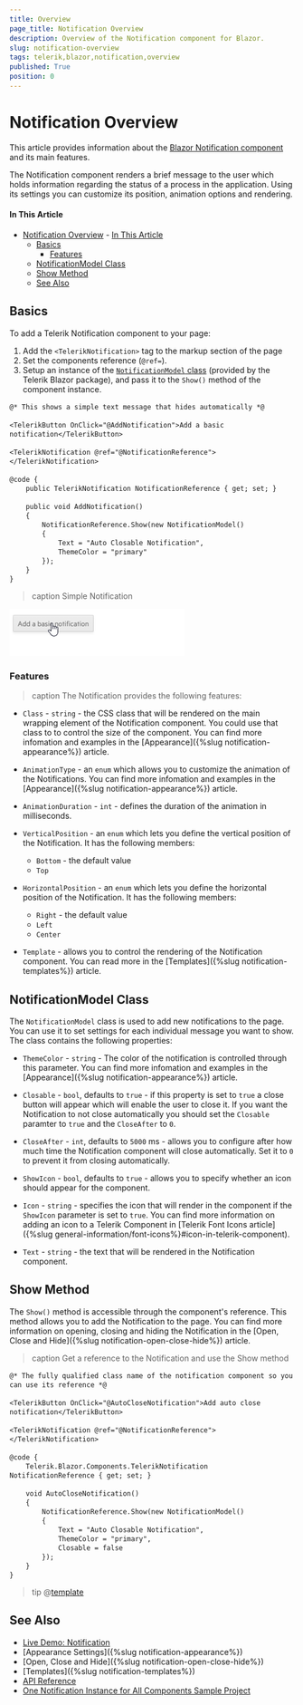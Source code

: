 ```yaml
---
title: Overview
page_title: Notification Overview
description: Overview of the Notification component for Blazor.
slug: notification-overview
tags: telerik,blazor,notification,overview
published: True
position: 0
---
```


# Notification Overview

This article provides information about the <a href = "https://www.telerik.com/blazor-ui/notification" target="_blank">Blazor Notification component</a> and its main features.

The Notification component renders a brief message to the user which holds information regarding the status of a process in the application. Using its settings you can customize its position, animation options and rendering. 

#### In This Article

- [Notification Overview](#notification-overview)
      - [In This Article](#in-this-article)
  - [Basics](#basics)
    - [Features](#features)
  - [NotificationModel Class](#notificationmodel-class)
  - [Show Method](#show-method)
  - [See Also](#see-also)

## Basics

To add a Telerik Notification component to your page:

1. Add the `<TelerikNotification>` tag to the markup section of the page
1. Set the components reference (`@ref=`).
1. Setup an instance of the [`NotificationModel` class](#notificationmodel-class) (provided by the Telerik Blazor package), and pass it to the `Show()` method of the component instance.

````CSHTML
@* This shows a simple text message that hides automatically *@

<TelerikButton OnClick="@AddNotification">Add a basic notification</TelerikButton>

<TelerikNotification @ref="@NotificationReference"></TelerikNotification>

@code {
    public TelerikNotification NotificationReference { get; set; }

    public void AddNotification()
    {
        NotificationReference.Show(new NotificationModel()
        {
            Text = "Auto Closable Notification",
            ThemeColor = "primary"
        });
    }
} 
````

>caption Simple Notification

![notification overview](images/notification-overview.gif)

### Features

>caption The Notification provides the following features:

* `Class` - `string` - the CSS class that will be rendered on the main wrapping element of the Notification component. You could use that class to to control the size of the component. You can find more infomation and examples in the [Appearance]({%slug notification-appearance%}) article.

* `AnimationType` - an `enum` which allows you to customize the animation of the Notifications. You can find more infomation and examples in the [Appearance]({%slug notification-appearance%}) article.

* `AnimationDuration` - `int` - defines the duration of the animation in milliseconds.

* `VerticalPosition` - an `enum` which lets you define the vertical position of the Notification. It has the following members:
    * `Bottom` - the default value
    * `Top`

* `HorizontalPosition` - an `enum` which lets you define the horizontal position of the Notification. It has the following members:
    * `Right` - the default value
    * `Left`
    * `Center`

* `Template` - allows you to control the rendering of the Notification component. You can read more in the [Templates]({%slug notification-templates%}) article.


## NotificationModel Class

The `NotificationModel` class is used to add new notifications to the page. You can use it to set settings for each individual message you want to show. The class contains the following properties:

* `ThemeColor` - `string` - The color of the notification is controlled through this parameter. You can find more infomation and examples in the [Appearance]({%slug notification-appearance%}) article.

* `Closable` - `bool`, defaults to `true` - if this property is set to `true` a close button will appear which will enable the user to close it. If you want the Notification to not close automatically you should set the `Closable` paramter to `true` and the `CloseAfter` to `0`.

* `CloseAfter` - `int`, defaults to `5000` ms - allows you to configure after how much time the Notification component will close automatically. Set it to `0` to prevent it from closing automatically.

* `ShowIcon` - `bool`, defaults to `true` - allows you to specify whether an icon should appear for the component.

* `Icon` - `string` - specifies the icon that will render in the component if the `ShowIcon` parameter is set to `true`. You can find more information on adding an icon to a Telerik Component in [Telerik Font Icons article]({%slug general-information/font-icons%}#icon-in-telerik-component).

* `Text` - `string` - the text that will be rendered in the Notification component.


## Show Method

The `Show()` method is accessible through the component's reference. This method allows you to add the Notification to the page. 
You can find more information on opening, closing and hiding the Notification in the [Open, Close and Hide]({%slug notification-open-close-hide%}) article.

>caption Get a reference to the Notification and use the Show method

````CSHTML
@* The fully qualified class name of the notification component so you can use its reference *@

<TelerikButton OnClick="@AutoCloseNotification">Add auto close notification</TelerikButton>

<TelerikNotification @ref="@NotificationReference"></TelerikNotification>

@code {
    Telerik.Blazor.Components.TelerikNotification NotificationReference { get; set; }

    void AutoCloseNotification()
    {
        NotificationReference.Show(new NotificationModel()
        {
            Text = "Auto Closable Notification",
            ThemeColor = "primary",
            Closable = false
        });
    }
} 
````

>tip @[template](/_contentTemplates/notification/templates.md#one-instance-per-app-link)

## See Also

  * [Live Demo: Notification](https://demos.telerik.com/blazor-ui/notification/overview)
  * [Appearance Settings]({%slug notification-appearance%})
  * [Open, Close and Hide]({%slug notification-open-close-hide%})
  * [Templates]({%slug notification-templates%})
  * [API Reference](https://docs.telerik.com/blazor-ui/api/Telerik.Blazor.Components.TelerikNotification)
  * [One Notification Instance for All Components Sample Project](https://github.com/telerik/blazor-ui/tree/master/notification/single-instance-per-app)
   
